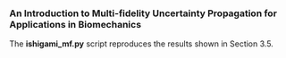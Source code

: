 ### An Introduction to Multi-fidelity Uncertainty Propagation for Applications in Biomechanics

The **ishigami_mf.py** script reproduces the results shown in Section 3.5.

